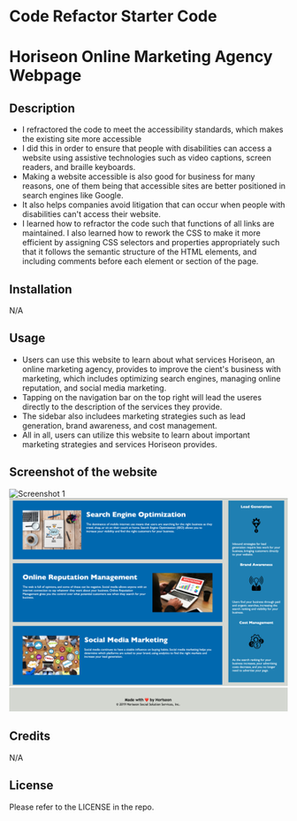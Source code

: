 # Code Refactor Starter Code

# Horiseon Online Marketing Agency Webpage

## Description

- I refractored the code to meet the accessibility standards, which makes the existing site more accessible
- I did this in order to ensure that people with disabilities can access a website using assistive technologies such as video captions, screen readers, and braille keyboards.
- Making a website accessible is also good for business for many reasons, one of them being that accessible sites are better positioned in search engines like Google.
- It also helps companies avoid litigation that can occur when people with disabilities can't access their website.
- I learned how to refractor the code such that functions of all links are maintained. I also learned how to rework the CSS to make it more efficient by assigning CSS selectors and properties appropriately such that it follows the semantic structure of the HTML elements, and including comments before each element or section of the page.

## Installation

N/A

## Usage

- Users can use this website to learn about what services Horiseon, an online marketing agency, provides to improve the cient's business with marketing, which includes optimizing search engines, managing online reputation, and social media marketing.
- Tapping on the navigation bar on the top right will lead the useres directly to the description of the services they provide.
- The sidebar also includees marketing strategies such as lead generation, brand awareness, and cost management.
- All in all, users can utilize this website to learn about important marketing strategies and services Horiseon provides.

## Screenshot of the website
![Screenshot 1](./assets/images/image-top.png)
![Screenshot 2](./assets/images/image-centre.png)
![Screenshot 3](./assets/images/image-bottom.png)

## Credits

N/A

## License

Please refer to the LICENSE in the repo.
